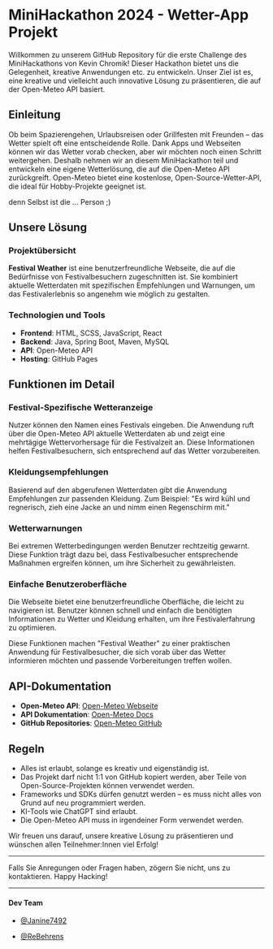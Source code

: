 # MiniHackathon 2024 - Wetter-App Projekt

Willkommen zu unserem GitHub Repository für die erste Challenge des MiniHackathons von Kevin Chromik! Dieser Hackathon bietet uns die Gelegenheit, kreative Anwendungen etc. zu entwickeln. Unser Ziel ist es, eine kreative und vielleicht auch innovative Lösung zu präsentieren, die auf der Open-Meteo API basiert.

## Einleitung

Ob beim Spazierengehen, Urlaubsreisen oder Grillfesten mit Freunden – das Wetter spielt oft eine entscheidende Rolle. Dank Apps und Webseiten können wir das Wetter vorab checken, aber wir möchten noch einen Schritt weitergehen. Deshalb nehmen wir an diesem MiniHackathon teil und entwickeln eine eigene Wetterlösung, die auf die Open-Meteo API zurückgreift. Open-Meteo bietet eine kostenlose, Open-Source-Wetter-API, die ideal für Hobby-Projekte geeignet ist.

denn Selbst ist die ... Person ;)


## Unsere Lösung

### Projektübersicht

**Festival Weather** ist eine benutzerfreundliche Webseite, die auf die Bedürfnisse von Festivalbesuchern zugeschnitten ist. Sie kombiniert aktuelle Wetterdaten mit spezifischen Empfehlungen und Warnungen, um das Festivalerlebnis so angenehm wie möglich zu gestalten.

### Technologien und Tools

- **Frontend**: HTML, SCSS, JavaScript, React
- **Backend**: Java, Spring Boot, Maven, MySQL
- **API**: Open-Meteo API
- **Hosting**: GitHub Pages

## Funktionen im Detail

### Festival-Spezifische Wetteranzeige

Nutzer können den Namen eines Festivals eingeben. Die Anwendung ruft über die Open-Meteo API aktuelle Wetterdaten ab und zeigt eine mehrtägige Wettervorhersage für die Festivalzeit an. Diese Informationen helfen Festivalbesuchern, sich entsprechend auf das Wetter vorzubereiten.

### Kleidungsempfehlungen

Basierend auf den abgerufenen Wetterdaten gibt die Anwendung Empfehlungen zur passenden Kleidung. Zum Beispiel: "Es wird kühl und regnerisch, zieh eine Jacke an und nimm einen Regenschirm mit."

### Wetterwarnungen

Bei extremen Wetterbedingungen werden Benutzer rechtzeitig gewarnt. Diese Funktion trägt dazu bei, dass Festivalbesucher entsprechende Maßnahmen ergreifen können, um ihre Sicherheit zu gewährleisten.

### Einfache Benutzeroberfläche

Die Webseite bietet eine benutzerfreundliche Oberfläche, die leicht zu navigieren ist. Benutzer können schnell und einfach die benötigten Informationen zu Wetter und Kleidung erhalten, um ihre Festivalerfahrung zu optimieren.

Diese Funktionen machen "Festival Weather" zu einer praktischen Anwendung für Festivalbesucher, die sich vorab über das Wetter informieren möchten und passende Vorbereitungen treffen wollen.


## API-Dokumentation

- **Open-Meteo API**: [Open-Meteo Webseite](https://open-meteo.com/)
- **API Dokumentation**: [Open-Meteo Docs](https://open-meteo.com/en/docs)
- **GitHub Repositories**: [Open-Meteo GitHub](https://github.com/open-meteo/open-meteo)

## Regeln

- Alles ist erlaubt, solange es kreativ und eigenständig ist.
- Das Projekt darf nicht 1:1 von GitHub kopiert werden, aber Teile von Open-Source-Projekten können verwendet werden.
- Frameworks und SDKs dürfen genutzt werden – es muss nicht alles von Grund auf neu programmiert werden.
- KI-Tools wie ChatGPT sind erlaubt.
- Die Open-Meteo API muss in irgendeiner Form verwendet werden.

Wir freuen uns darauf, unsere kreative Lösung zu präsentieren und wünschen allen Teilnehmer:Innen viel Erfolg!

---

Falls Sie Anregungen oder Fragen haben, zögern Sie nicht, uns zu kontaktieren. Happy Hacking!


---

#### Dev Team

- [@Janine7492](https://www.github.com/Janine7492)

- [@ReBehrens](https://www.github.com/ReBehrens)

